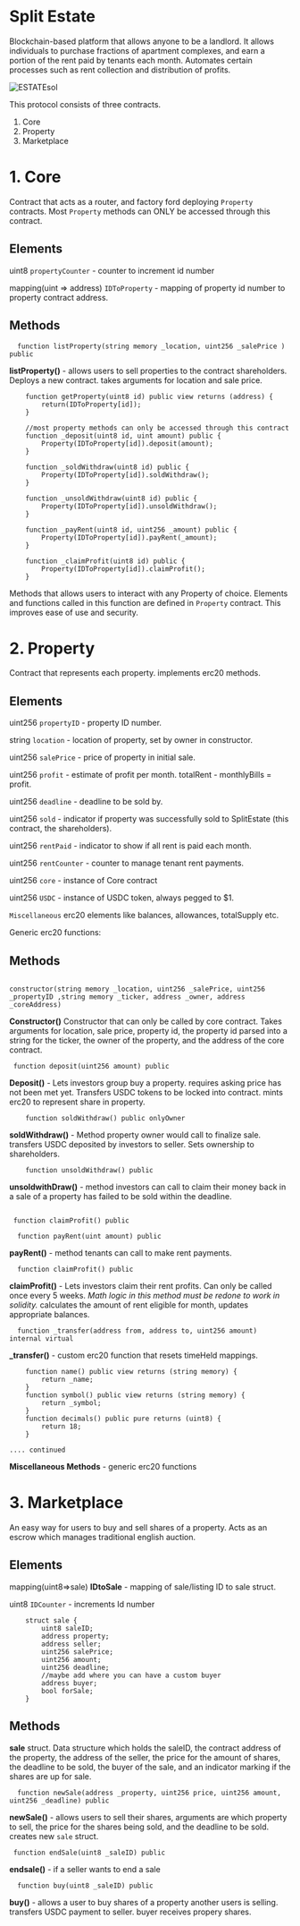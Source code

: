 # Split Estate
Blockchain-based platform that allows anyone to be a landlord. It allows individuals to purchase fractions of apartment complexes, and earn a portion of the rent paid by tenants each month. Automates certain processes such as rent collection and distribution of profits.

![ESTATEsol](https://user-images.githubusercontent.com/100609687/211189194-8198c641-55d3-403c-a7d0-8f1930b1025d.png)



This protocol consists of three contracts.
1. Core
2. Property
3. Marketplace

# 1. Core 
Contract that acts as a router, and factory ford deploying `Property` contracts. Most `Property` methods can ONLY be accessed through this contract.

<h2> Elements </h2>

uint8 `propertyCounter` - counter to increment id number

mapping(uint => address) `IDToProperty` -  mapping of property id number to property contract address.

<h2> Methods </h2>

```solidity
  function listProperty(string memory _location, uint256 _salePrice ) public 
```
**listProperty()** - allows users to sell properties to the contract shareholders. Deploys a new contract. takes arguments for location and sale price.

```solidity
    function getProperty(uint8 id) public view returns (address) {
        return(IDToProperty[id]);
    }

    //most property methods can only be accessed through this contract
    function _deposit(uint8 id, uint amount) public {
        Property(IDToProperty[id]).deposit(amount);
    }

    function _soldWithdraw(uint8 id) public {
        Property(IDToProperty[id]).soldWithdraw();
    }

    function _unsoldWithdraw(uint8 id) public {
        Property(IDToProperty[id]).unsoldWithdraw();
    }

    function _payRent(uint8 id, uint256 _amount) public {
        Property(IDToProperty[id]).payRent(_amount);
    }

    function _claimProfit(uint8 id) public {
        Property(IDToProperty[id]).claimProfit();
    }
```

Methods that allows users to interact with any Property of choice. Elements and functions called in this function are defined in `Property` contract. This improves ease of use and security.

# 2. Property
Contract that represents each property. implements erc20 methods.
<h2> Elements </h2>

uint256 `propertyID` - property ID number.

string `location` - location of property, set by owner in constructor.

uint256 `salePrice` - price of property in initial sale.

uint256 `profit` - estimate of profit per month. totalRent - monthlyBills = profit.

uint256 `deadline` - deadline to be sold by.

uint256 `sold` - indicator if property was successfully sold to SplitEstate (this contract, the shareholders).

uint256 `rentPaid` - indicator to show if all rent is paid each month.

uint256 `rentCounter` - counter to manage tenant rent payments.

uint256 `core` - instance of Core contract

uint256 `USDC` - instance of USDC token, always pegged to $1.

`Miscellaneous` erc20 elements like balances, allowances, totalSupply etc.


Generic erc20 functions:

<h2> Methods </h2>

```solidity

constructor(string memory _location, uint256 _salePrice, uint256 _propertyID ,string memory _ticker, address _owner, address _coreAddress) 
``` 
**Constructor()** Constructor that can only be called by core contract. Takes arguments for location, sale price, property id, the property id parsed into a string for the ticker, the owner of the property, and the address of the core contract.

```solidity
 function deposit(uint256 amount) public
```
**Deposit()** - Lets investors group buy a property. requires asking price has not been met yet. Transfers USDC tokens to be locked into contract. mints erc20 to represent share in property.


```solidity
    function soldWithdraw() public onlyOwner
```
**soldWithdraw()** - Method property owner would call to finalize sale. transfers USDC deposited by investors to seller. Sets ownership to shareholders.

```solidity
    function unsoldWithdraw() public
```
**unsoldwithDraw()** - method investors can call to claim their money back in a sale of a property has failed to be sold within the deadline.

```solidity

 function claimProfit() public

  function payRent(uint amount) public 
```
**payRent()** - method tenants can call to make rent payments.

```solidity
  function claimProfit() public
```
**claimProfit()** - Lets investors claim their rent profits. Can only be called once every 5 weeks. *Math logic in this method must be redone to work in solidity.*
calculates the amount of rent eligible for month, updates appropriate balances.

```solidity
  function _transfer(address from, address to, uint256 amount) internal virtual
```

**_transfer()** - custom erc20 function that resets timeHeld mappings.

```solidity
    function name() public view returns (string memory) {
        return _name;
    }
    function symbol() public view returns (string memory) {
        return _symbol;
    }
    function decimals() public pure returns (uint8) {
        return 18;
    }

.... continued
```

**Miscellaneous Methods** - generic erc20 functions 

# 3. Marketplace

An easy way for users to buy and sell shares of a property. Acts as an escrow which manages traditional english auction.

<h2> Elements </h2>

mapping(uint8=>sale) **IDtoSale** - mapping of sale/listing ID to sale struct.

uint8 `IDCounter` - increments Id number

```solidity
    struct sale {
        uint8 saleID;
        address property;
        address seller;
        uint256 salePrice;
        uint256 amount;
        uint256 deadline;
        //maybe add where you can have a custom buyer
        address buyer;
        bool forSale;
    }
```
<h2> Methods </h2>

**sale** struct. Data structure which holds the saleID, the contract address of the property, the address of the seller, the price for the amount of shares, the deadline to be sold, the buyer of the sale, and an indicator marking if the shares are up for sale.

```solidity
  function newSale(address _property, uint256 price, uint256 amount, uint256 _deadline) public
```

**newSale()** - allows users to sell their shares, arguments are which property to sell, the price for the shares being sold, and the deadline to be sold. creates new `sale` struct.

```solidity
 function endSale(uint8 _saleID) public
```
**endsale()** - if a seller wants to end a sale

```solidity
  function buy(uint8 _saleID) public
```

**buy()** - allows a user to buy shares of a property another users is selling. transfers USDC payment to seller. buyer receives propery shares.







